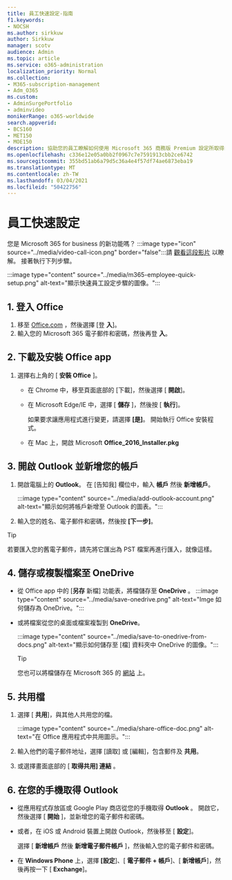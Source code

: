 ```yaml
---
title: 員工快速設定-指南
f1.keywords:
- NOCSH
ms.author: sirkkuw
author: Sirkkuw
manager: scotv
audience: Admin
ms.topic: article
ms.service: o365-administration
localization_priority: Normal
ms.collection:
- M365-subscription-management
- Adm_O365
ms.custom:
- AdminSurgePortfolio
- adminvideo
monikerRange: o365-worldwide
search.appverid:
- BCS160
- MET150
- MOE150
description: 協助您的員工瞭解如何使用 Microsoft 365 商務版 Premium 設定所取得的 Office 應用程式。
ms.openlocfilehash: c336e12e05a0bb2f0967c7e7591913cbb2ce6742
ms.sourcegitcommit: 355bd51ab6a79d5c36a4e4f57df74ae6873eba19
ms.translationtype: MT
ms.contentlocale: zh-TW
ms.lasthandoff: 03/04/2021
ms.locfileid: "50422756"
---
```

# <a name="employee-quick-setup"></a>員工快速設定

您是 Microsoft 365 for business 的新功能嗎？ :::image type="icon" source="../media/video-call-icon.png" border="false":::請 [觀看這段影片](https://support.microsoft.com/office/d6466f0d-5d13-464a-adcb-00906ae87029) 以瞭解。 接著執行下列步驟。

:::image type="content" source="../media/m365-employee-quick-setup.png" alt-text="顯示快速員工設定步驟的圖像。":::

## <a name="1-sign-in-to-office"></a>1. 登入 Office

1. 移至 [Office.com](https://office.com) ，然後選擇 [登 **入**]。
1. 輸入您的 Microsoft 365 電子郵件和密碼，然後再登 **入**。

## <a name="2-download-and-install-office-apps"></a>2. 下載及安裝 Office app

1. 選擇右上角的 [ **安裝 Office** ]。
    - 在 Chrome 中，移至頁面底部的 [下載]，然後選擇 [ **開啟**]。
    - 在 Microsoft Edge/IE 中，選擇 [ **儲存** ]，然後按 [ **執行**]。
    
        如果要求讓應用程式進行變更，請選擇 **[是]**。 開始執行 Office 安裝程式。
    - 在 Mac 上，開啟 Microsoft **Office_2016_Installer.pkg**

## <a name="3-open-outlook-and-add-your-account"></a>3. 開啟 Outlook 並新增您的帳戶

1. 開啟電腦上的 **Outlook**。 在 [告知我] 欄位中，輸入 **帳戶** 然後 **新增帳戶**。

    :::image type="content" source="../media/add-outlook-account.png" alt-text="顯示如何將帳戶新增至 Outlook 的圖表。":::

1. 輸入您的姓名、電子郵件和密碼，然後按 **[下一步]**。

> [!TIP]
> 若要匯入您的舊電子郵件，請先將它匯出為 PST 檔案再進行匯入，就像這樣。

## <a name="4-save-or-copy-files-to-onedrive"></a>4. 儲存或複製檔案至 OneDrive

- 從 Office app 中的 [**另存** 新檔] 功能表，將檔儲存至 **OneDrive** 。
    :::image type="content" source="../media/save-onedrive.png" alt-text="Imge 如何儲存為 OneDrive。":::

- 或將檔案從您的桌面或檔案複製到 **OneDrive**。

    :::image type="content" source="../media/save-to-onedrive-from-docs.png" alt-text="顯示如何儲存至 [檔] 資料夾中 OneDrive 的圖像。":::

    > [!TIP]
    > 您也可以將檔儲存在 Microsoft 365 的 [網站](https://support.microsoft.com/office/d18d21a0-1f9f-4f6c-ac45-d52afa0a4a2e) 上。

## <a name="5-share-documents"></a>5. 共用檔

1. 選擇 [ **共用**]，與其他人共用您的檔。

    :::image type="content" source="../media/share-office-doc.png" alt-text="在 Office 應用程式中共用圖示。":::

1. 輸入他們的電子郵件地址，選擇 [讀取] 或 [編輯]，包含郵件及 **共用**。
1. 或選擇畫面底部的 [ **取得共用] 連結** 。

## <a name="6-get-outlook-on-your-phone"></a>6. 在您的手機取得 Outlook

- 從應用程式存放區或 Google Play 商店從您的手機取得 **Outlook** 。 開啟它，然後選擇 [ **開始** ]，並新增您的電子郵件和密碼。
- 或者，在 iOS 或 Android 裝置上開啟 Outlook，然後移至 [ **設定**]。

    選擇 [ **新增帳戶** 然後 **新增電子郵件帳戶** ]，然後輸入您的電子郵件和密碼。
- 在 **Windows Phone** 上，選擇 **[設定**]、[ **電子郵件 + 帳戶**]、[ **新增帳戶**]，然後再按一下 [ **Exchange**]。